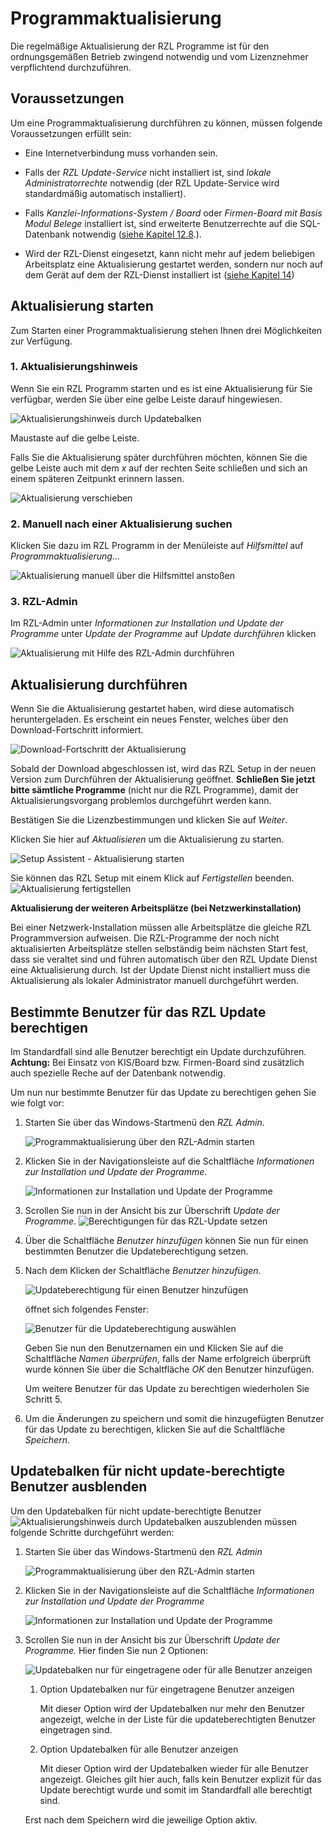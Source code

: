 # Programmaktualisierung

Die regelmäßige Aktualisierung der RZL Programme ist für den
ordnungsgemäßen Betrieb zwingend notwendig und vom Lizenznehmer
verpflichtend durchzuführen.

## Voraussetzungen

Um eine Programmaktualisierung durchführen zu können, müssen folgende
Voraussetzungen erfüllt sein:

- Eine Internetverbindung muss vorhanden sein.

- Falls der *RZL Update-Service* nicht installiert ist, sind *lokale
  Administratorrechte* notwendig (der RZL Update-Service wird
  standardmäßig automatisch installiert).

- Falls *Kanzlei-Informations-System / Board* oder *Firmen-Board mit
  Basis Modul Belege* installiert ist, sind erweiterte Benutzerrechte
  auf die SQL-Datenbank notwendig ([siehe Kapitel
  12.8](#zusätzliche-konfigurationen-optional).).

- Wird der RZL-Dienst eingesetzt, kann nicht mehr auf jedem beliebigen
  Arbeitsplatz eine Aktualisierung gestartet werden, sondern nur noch
  auf dem Gerät auf dem der RZL-Dienst installiert ist ([siehe Kapitel
  14](#rzl-dienst-installieren))

## Aktualisierung starten

Zum Starten einer Programmaktualisierung stehen Ihnen drei Möglichkeiten
zur Verfügung.

### 1. Aktualisierungshinweis

Wenn Sie ein RZL Programm starten und es ist eine Aktualisierung für Sie
verfügbar, werden Sie über eine gelbe Leiste darauf hingewiesen.

![Aktualisierungshinweis durch Updatebalken](img/Programmaktualisierung_Hinweis.jpg)

Maustaste auf die gelbe Leiste.

Falls Sie die Aktualisierung später durchführen möchten, können Sie die
gelbe Leiste auch mit dem *x* auf der rechten Seite schließen und sich
an einem späteren Zeitpunkt erinnern lassen.

![Aktualisierung verschieben](img/Programmaktualisierung_ZeitpunktVerschieben.jpg)

### 2. Manuell nach einer Aktualisierung suchen

Klicken Sie dazu im RZL Programm in der Menüleiste auf *Hilfsmittel* auf
*Programmaktualisierung…*

![Aktualisierung manuell über die Hilfsmittel anstoßen](img/Programmaktualisierung_ManuellAnstossen.jpg)

### 3. RZL-Admin

Im RZL-Admin unter *Informationen zur Installation und Update der
Programme* unter *Update der Programme* auf *Update durchführen* klicken

![Aktualisierung mit Hilfe des RZL-Admin durchführen](img/Programmaktualisierung_RZLAdmin.png)

## Aktualisierung durchführen

Wenn Sie die Aktualisierung gestartet haben, wird diese automatisch
heruntergeladen. Es erscheint ein neues Fenster, welches über den
Download-Fortschritt informiert.

![Download-Fortschritt der Aktualisierung](img/Programmaktualisierung_Fortschrittsbalken.png)

Sobald der Download abgeschlossen ist, wird das RZL Setup in der neuen
Version zum Durchführen der Aktualisierung geöffnet. **Schließen Sie
jetzt bitte sämtliche Programme** (nicht nur die RZL Programme), damit
der Aktualisierungsvorgang problemlos durchgeführt werden kann.

Bestätigen Sie die Lizenzbestimmungen und klicken Sie auf *Weiter*.

Klicken Sie hier auf *Aktualisieren* um die Aktualisierung zu starten.

![Setup Assistent - Aktualisierung starten](img/Programmaktualisierung_StartImSetupAssistent.png)

Sie können das RZL Setup mit einem Klick auf *Fertigstellen* beenden.
![Aktualisierung fertigstellen](img/Programmaktualisierung_Fertigstellen.jpg)

**Aktualisierung der weiteren Arbeitsplätze (bei Netzwerkinstallation)**

Bei einer Netzwerk-Installation müssen alle Arbeitsplätze die gleiche
RZL Programmversion aufweisen. Die RZL-Programme der noch nicht
aktualisierten Arbeitsplätze stellen selbständig beim nächsten Start
fest, dass sie veraltet sind und führen automatisch über den RZL Update
Dienst eine Aktualisierung durch. Ist der Update Dienst nicht
installiert muss die Aktualisierung als lokaler Administrator manuell
durchgeführt werden.

## Bestimmte Benutzer für das RZL Update berechtigen

Im Standardfall sind alle Benutzer berechtigt ein Update durchzuführen.
**Achtung:** Bei Einsatz von KIS/Board bzw. Firmen-Board sind zusätzlich
auch spezielle Reche auf der Datenbank notwendig.

Um nun nur bestimmte Benutzer für das Update zu berechtigen gehen Sie
wie folgt vor:

1.  Starten Sie über das Windows-Startmenü den *RZL Admin*.
    
    ![Programmaktualisierung über den RZL-Admin starten](img/Programmaktualisierung_RZLAdminStarten.png)

2.  Klicken Sie in der Navigationsleiste auf die Schaltfläche *Informationen zur Installation und Update der Programme*.
    
    ![Informationen zur Installation und Update der Programme](img/Programmaktualisierung_InformationUndUpdate.png)

3.  Scrollen Sie nun in der Ansicht bis zur Überschrift *Update der Programme*.
    ![Berechtigungen für das RZL-Update setzen](img/Programmaktualisierung_BerechtigungenSetzen.jpg)

4.  Über die Schaltfläche *Benutzer hinzufügen* können Sie nun für einen
    bestimmten Benutzer die Updateberechtigung setzen.

5.  Nach dem Klicken der Schaltfläche *Benutzer hinzufügen*.
    
    ![Updateberechtigung für einen Benutzer hinzufügen](img/Programmaktualisierung_BenutzerHinzufuegen.jpg)

    öffnet sich folgendes Fenster:
    
    ![Benutzer für die Updateberechtigung auswählen](img/Programmaktualisierung_BenutzerAuswaehlen.jpg)

    Geben Sie nun den Benutzernamen ein und Klicken Sie auf die Schaltfläche
    *Namen überprüfen*, falls der Name erfolgreich überprüft wurde können
    Sie über die Schaltfläche *OK* den Benutzer hinzufügen.

    Um weitere Benutzer für das Update zu berechtigen wiederholen Sie
    Schritt 5.

6.  Um die Änderungen zu speichern und somit die hinzugefügten Benutzer
    für das Update zu berechtigen, klicken Sie auf die Schaltfläche
    *Speichern*.

## Updatebalken für nicht update-berechtigte Benutzer ausblenden

Um den Updatebalken für nicht update-berechtigte Benutzer
![Aktualisierungshinweis durch Updatebalken](img/Programmaktualisierung_Hinweis.jpg)
auszublenden müssen folgende Schritte durchgeführt werden:

1.  Starten Sie über das Windows-Startmenü den *RZL Admin*

    ![Programmaktualisierung über den RZL-Admin starten](img/Programmaktualisierung_RZLAdmin.png)

2.  Klicken Sie in der Navigationsleiste auf die Schaltfläche
    *Informationen zur Installation und Update der Programme*

    ![Informationen zur Installation und Update der Programme](img/Programmaktualisierung_InformationUndUpdate.png)

3.  Scrollen Sie nun in der Ansicht bis zur Überschrift *Update der Programme.*
    Hier finden Sie nun 2 Optionen:

    ![Updatebalken nur für eingetragene oder für alle Benutzer anzeigen](img/Programmaktualisierung_OptionenUpdatebalken.jpg)

    1.  Option Updatebalken nur für eingetragene Benutzer anzeigen
   
        Mit dieser Option wird der Updatebalken nur mehr den Benutzer angezeigt,
        welche in der Liste für die updateberechtigten Benutzer eingetragen
        sind.

    2.  Option Updatebalken für alle Benutzer anzeigen
    
        Mit dieser Option wird der Updatebalken wieder für alle Benutzer
        angezeigt. Gleiches gilt hier auch, falls kein Benutzer explizit für das
        Update berechtigt wurde und somit im Standardfall alle berechtigt sind.

    Erst nach dem Speichern wird die jeweilige Option aktiv.